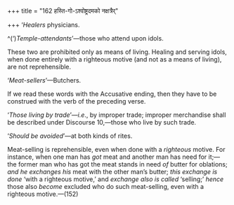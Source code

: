 +++
title = "162 हस्ति-गो-ऽश्वोष्ट्रदमको नक्षत्रैर्"

+++
‘*Healers* physicians.

^(‘)*Temple-attendants*’—those who attend upon idols.

These two are prohibited only as means of living. Healing and serving
idols, when done entirely with a righteous motive (and not as a means of
living), are not reprehensible.

‘*Meat-sellers*’—Butchers.

If we read these words with the Accusative ending, then they have to be
construed with the verb of the preceding verse.

‘*Those living by trade*’—*i.e*., by improper trade; improper
merchandise shall be described under Discourse 10,—those who live by
such trade.

‘*Should be avoided*’—at both kinds of rites.

Meat-selling is reprehensible, even when done with a *righteous* motive.
For instance, when one man has *got* meat and another man has need for
it;—the former man who has got the meat stands in need *of* butter for
oblations; *and he exchanges his* meat with the other man’s butter;
*this exchange is done* ‘with a righteous motive,’ and *exchange also is
called* ‘selling;’ *hence* those also *become* excluded who do such
meat-selling, even with a righteous motive.—(152)



